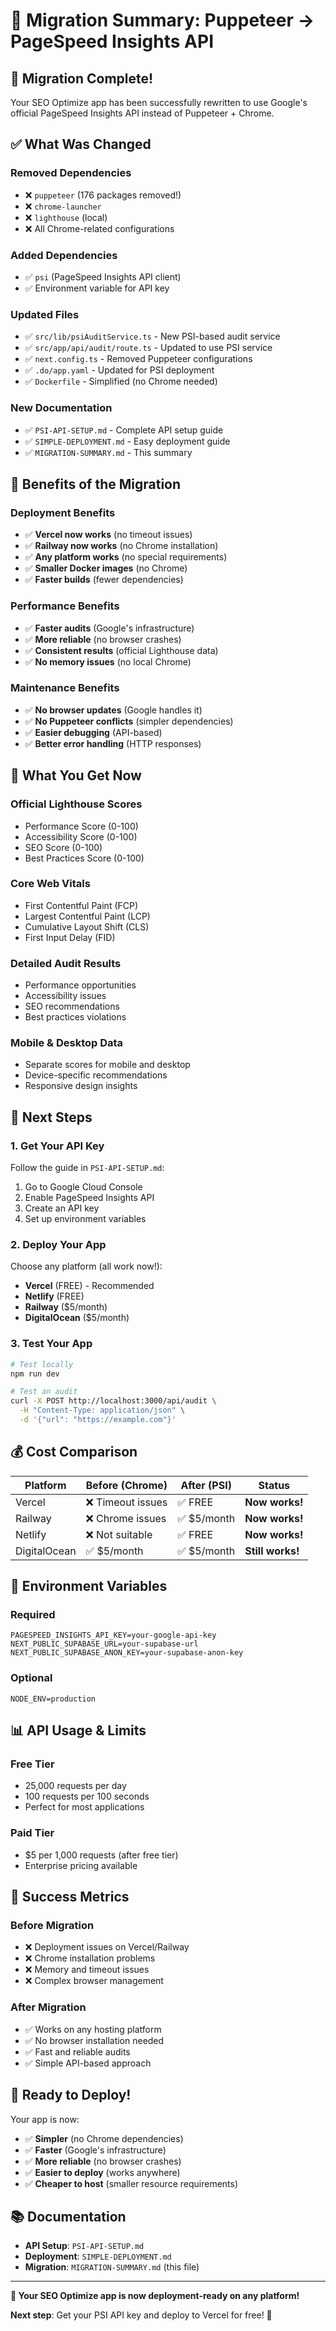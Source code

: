 # 🔄 Migration Summary: Puppeteer → PageSpeed Insights API

## 🎉 Migration Complete!

Your SEO Optimize app has been successfully rewritten to use Google's official PageSpeed Insights API instead of Puppeteer + Chrome.

## ✅ What Was Changed

### **Removed Dependencies**
- ❌ `puppeteer` (176 packages removed!)
- ❌ `chrome-launcher`
- ❌ `lighthouse` (local)
- ❌ All Chrome-related configurations

### **Added Dependencies**
- ✅ `psi` (PageSpeed Insights API client)
- ✅ Environment variable for API key

### **Updated Files**
- ✅ `src/lib/psiAuditService.ts` - New PSI-based audit service
- ✅ `src/app/api/audit/route.ts` - Updated to use PSI service
- ✅ `next.config.ts` - Removed Puppeteer configurations
- ✅ `.do/app.yaml` - Updated for PSI deployment
- ✅ `Dockerfile` - Simplified (no Chrome needed)

### **New Documentation**
- ✅ `PSI-API-SETUP.md` - Complete API setup guide
- ✅ `SIMPLE-DEPLOYMENT.md` - Easy deployment guide
- ✅ `MIGRATION-SUMMARY.md` - This summary

## 🚀 Benefits of the Migration

### **Deployment Benefits**
- ✅ **Vercel now works** (no timeout issues)
- ✅ **Railway now works** (no Chrome installation)
- ✅ **Any platform works** (no special requirements)
- ✅ **Smaller Docker images** (no Chrome)
- ✅ **Faster builds** (fewer dependencies)

### **Performance Benefits**
- ✅ **Faster audits** (Google's infrastructure)
- ✅ **More reliable** (no browser crashes)
- ✅ **Consistent results** (official Lighthouse data)
- ✅ **No memory issues** (no local Chrome)

### **Maintenance Benefits**
- ✅ **No browser updates** (Google handles it)
- ✅ **No Puppeteer conflicts** (simpler dependencies)
- ✅ **Easier debugging** (API-based)
- ✅ **Better error handling** (HTTP responses)

## 🎯 What You Get Now

### **Official Lighthouse Scores**
- Performance Score (0-100)
- Accessibility Score (0-100)
- SEO Score (0-100)
- Best Practices Score (0-100)

### **Core Web Vitals**
- First Contentful Paint (FCP)
- Largest Contentful Paint (LCP)
- Cumulative Layout Shift (CLS)
- First Input Delay (FID)

### **Detailed Audit Results**
- Performance opportunities
- Accessibility issues
- SEO recommendations
- Best practices violations

### **Mobile & Desktop Data**
- Separate scores for mobile and desktop
- Device-specific recommendations
- Responsive design insights

## 🔑 Next Steps

### **1. Get Your API Key**
Follow the guide in `PSI-API-SETUP.md`:
1. Go to Google Cloud Console
2. Enable PageSpeed Insights API
3. Create an API key
4. Set up environment variables

### **2. Deploy Your App**
Choose any platform (all work now!):
- **Vercel** (FREE) - Recommended
- **Netlify** (FREE)
- **Railway** ($5/month)
- **DigitalOcean** ($5/month)

### **3. Test Your App**
```bash
# Test locally
npm run dev

# Test an audit
curl -X POST http://localhost:3000/api/audit \
  -H "Content-Type: application/json" \
  -d '{"url": "https://example.com"}'
```

## 💰 Cost Comparison

| Platform | Before (Chrome) | After (PSI) | Status |
|----------|----------------|-------------|---------|
| Vercel | ❌ Timeout issues | ✅ FREE | **Now works!** |
| Railway | ❌ Chrome issues | ✅ $5/month | **Now works!** |
| Netlify | ❌ Not suitable | ✅ FREE | **Now works!** |
| DigitalOcean | ✅ $5/month | ✅ $5/month | **Still works!** |

## 🔧 Environment Variables

### **Required**
```env
PAGESPEED_INSIGHTS_API_KEY=your-google-api-key
NEXT_PUBLIC_SUPABASE_URL=your-supabase-url
NEXT_PUBLIC_SUPABASE_ANON_KEY=your-supabase-anon-key
```

### **Optional**
```env
NODE_ENV=production
```

## 📊 API Usage & Limits

### **Free Tier**
- 25,000 requests per day
- 100 requests per 100 seconds
- Perfect for most applications

### **Paid Tier**
- $5 per 1,000 requests (after free tier)
- Enterprise pricing available

## 🎉 Success Metrics

### **Before Migration**
- ❌ Deployment issues on Vercel/Railway
- ❌ Chrome installation problems
- ❌ Memory and timeout issues
- ❌ Complex browser management

### **After Migration**
- ✅ Works on any hosting platform
- ✅ No browser installation needed
- ✅ Fast and reliable audits
- ✅ Simple API-based approach

## 🚀 Ready to Deploy!

Your app is now:
- ✅ **Simpler** (no Chrome dependencies)
- ✅ **Faster** (Google's infrastructure)
- ✅ **More reliable** (no browser crashes)
- ✅ **Easier to deploy** (works anywhere)
- ✅ **Cheaper to host** (smaller resource requirements)

## 📚 Documentation

- **API Setup**: `PSI-API-SETUP.md`
- **Deployment**: `SIMPLE-DEPLOYMENT.md`
- **Migration**: `MIGRATION-SUMMARY.md` (this file)

---

**🎉 Your SEO Optimize app is now deployment-ready on any platform!**

**Next step**: Get your PSI API key and deploy to Vercel for free! 🚀




